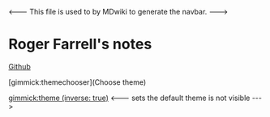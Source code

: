 <--- This file is used to by MDwiki to generate the navbar. --->

# Roger Farrell's notes

[Github](https://github.com/rogerfarrell/Notes)

[gimmick:themechooser](Choose theme)

[gimmick:theme (inverse: true)](cyborg) <--- sets the default theme is not visible --->

